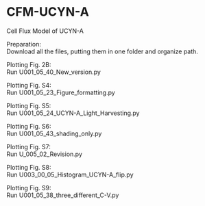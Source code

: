 # CFM-UCYN-A
Cell Flux Model of UCYN-A

Preparation:
<br> Download all the files, putting them in one folder and organize path.

Plotting Fig. 2B:
<br> Run U001_05_40_New_version.py

Plotting Fig. S4: 
<br> Run U001_05_23_Figure_formatting.py

Plotting Fig. S5: 
<br> Run U001_05_24_UCYN-A_Light_Harvesting.py

Plotting Fig. S6:
<br> Run U001_05_43_shading_only.py

Plotting Fig. S7:
<br> Run U_005_02_Revision.py

Plotting Fig. S8:
<br> Run U003_00_05_Histogram_UCYN-A_flip.py

Plotting Fig. S9:
<br> Run U001_05_38_three_different_C-V.py
